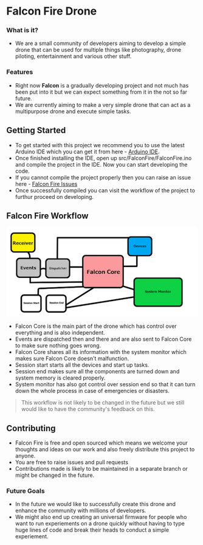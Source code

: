 # Falcon Fire Drone

### What is it?
* We are a small community of developers aiming to develop a simple drone that can be used for multiple things like photography, drone piloting, entertainment and various other stuff.

### Features
* Right now **Falcon** is a gradually developing project and not much has been put into it but we can expect something from it in the not so far future.
* We are currently aiming to make a very simple drone that can act as a multipurpose drone and execute simple tasks.

## Getting Started
* To get started with this project we recommend you to use the latest Arduino IDE which you can get it from here - [Arduino IDE](https://www.arduino.cc/en/software).
* Once finished installing the IDE, open up src/FalconFire/FalconFire.ino and compile the project in the IDE. Now you can start developing the code.
* If you cannot compile the project properly then you can raise an issue here - [Falcon Fire Issues](https://github.com/CodedGamer56/Falcon-Fire/issues)
* Once successfully compiled you can visit the workflow of the project to furthur proceed on developing.

## Falcon Fire Workflow
![Markdown Logo](rsc/workflow.png)
* Falcon Core is the main part of the drone which has control over everything and is also independent.
* Events are dispatched then and there and are also sent to Falcon Core to make sure nothing goes wrong.
* Falcon Core shares all its information with the system monitor which makes sure Falcon Core doesn't malfunction.
* Session start starts all the devices and start up tasks.
* Session end makes sure all the components are turned down and system memory is cleared properly.
* System monitor has also got control over session end so that it can turn down the whole process in case of emergencies or disasters.
>This workflow is not likely to be changed in the future but we still would like to have the community's feedback on this.

## Contributing
* Falcon Fire is free and open sourced which means we welcome your thoughts and ideas on our work and also freely distribute this project to anyone.
* You are free to raise issues and pull requests
* Contributions made is likely to be maintained in a separate branch or might be changed in the future.

### Future Goals
* In the future we would like to successfully create this drone and enhance the community with millions of developers.
* We might also end up creating an universal firmware for people who want to run experiements on a drone quickly without having to type huge lines of code and break their heads to conduct a simple experiement.



